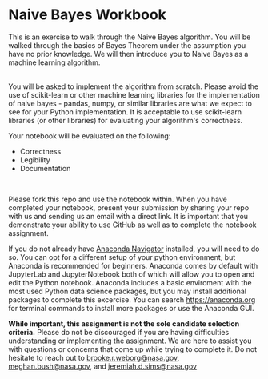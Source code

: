 # Naive Bayes Workbook
This is an exercise to walk through the Naive Bayes algorithm. You will be walked through the basics of Bayes Theorem under the assumption you have no prior knowledge. We will then introduce you to Naive Bayes as a machine learning algorithm. <br><br>

You will be asked to implement the algorithm from scratch. Please avoid the use of scikit-learn or other machine learning libraries for the implementation of naive bayes - pandas, numpy, or similar libraries are what we expect to see for your Python implementation. It is acceptable to use scikit-learn libraries (or other libraries) for evaluating your algorithm's correctness.<br>

Your notebook will be evaluated on the following:
<ul>
    <li>Correctness</li>
    <li>Legibility</li>
    <li>Documentation</li>
</ul>
<br>

Please fork this repo and use the notebook within. When you have completed your notebook, present your submission by sharing your repo with us and sending us an email with a direct link. It is important that you demonstrate your ability to use GitHub as well as to complete the notebook assignment.<br>

If you do not already have <a href="https://docs.anaconda.com/navigator/install/">Anaconda Navigator</a> installed, you will need to do so. You can opt for a different setup of your python environment, but Anaconda is recommended for beginners. Anaconda comes by default with JupyterLab and JupyterNotebook both of which will allow you to open and edit the Python notebook. Anaconda includes a basic enviroment with the most used Python data science packages, but you may install additional packages to complete this excercise. You can search <a href="https://anaconda.org/">https://anaconda.org</a> for terminal commands to install more packages or use the Anaconda GUI.<br>


**While important, this assignment is not the sole candidate selection criteria.**  Please do not be discouraged if you are having difficulties understanding or implementing the assignment.  We are here to assist you with questions or concerns that come up while trying to complete it.  Do not hesitate to reach out to brooke.r.weborg@nasa.gov, meghan.bush@nasa.gov, and jeremiah.d.sims@nasa.gov <br>